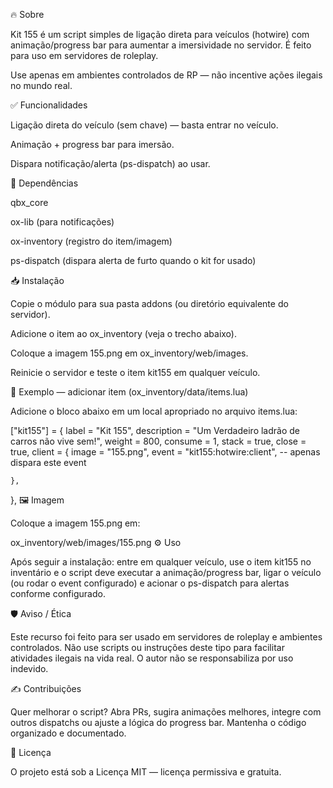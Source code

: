 🔥 Sobre

Kit 155 é um script simples de ligação direta para veículos (hotwire) com animação/progress bar para aumentar a imersividade no servidor. É feito para uso em servidores de roleplay.

Use apenas em ambientes controlados de RP — não incentive ações ilegais no mundo real.

✅ Funcionalidades

Ligação direta do veículo (sem chave) — basta entrar no veículo.

Animação + progress bar para imersão.

Dispara notificação/alerta (ps-dispatch) ao usar.

🧩 Dependências

qbx_core

ox-lib (para notificações)

ox-inventory (registro do item/imagem)

ps-dispatch (dispara alerta de furto quando o kit for usado)

📥 Instalação

Copie o módulo para sua pasta addons (ou diretório equivalente do servidor).

Adicione o item ao ox_inventory (veja o trecho abaixo).

Coloque a imagem 155.png em ox_inventory/web/images.

Reinicie o servidor e teste o item kit155 em qualquer veículo.

📄 Exemplo — adicionar item (ox_inventory/data/items.lua)

Adicione o bloco abaixo em um local apropriado no arquivo items.lua:

["kit155"] = {
    label       = "Kit 155",
    description = "Um Verdadeiro ladrão de carros não vive sem!",
    weight      = 800,
    consume     = 1,
    stack       = true,
    close       = true,
    client = {
        image = "155.png",
        event = "kit155:hotwire:client",   -- apenas dispara este event

    },
},
🖼️ Imagem

Coloque a imagem 155.png em:

ox_inventory/web/images/155.png
⚙️ Uso

Após seguir a instalação: entre em qualquer veículo, use o item kit155 no inventário e o script deve executar a animação/progress bar, ligar o veículo (ou rodar o event configurado) e acionar o ps-dispatch para alertas conforme configurado.

🛡️ Aviso / Ética

Este recurso foi feito para ser usado em servidores de roleplay e ambientes controlados. Não use scripts ou instruções deste tipo para facilitar atividades ilegais na vida real. O autor não se responsabiliza por uso indevido.

✍️ Contribuições

Quer melhorar o script? Abra PRs, sugira animações melhores, integre com outros dispatchs ou ajuste a lógica do progress bar. Mantenha o código organizado e documentado.



📜 Licença

O projeto está sob a Licença MIT — licença permissiva e gratuita.
